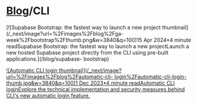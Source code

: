 # [Blog](/blog)/CLI

[![Supabase Bootstrap: the fastest way to launch a new project
thumbnail](/_next/image?url=%2Fimages%2Fblog%2Fga-
week%2Fbootstrap%2Fthumb.png&w=3840&q=100)15 Apr 2024•4 minute readSupabase
Bootstrap: the fastest way to launch a new projectLaunch a new hosted Supabase
project directly from the CLI using pre-built applications.](/blog/supabase-
bootstrap)

[![Automatic CLI login
thumbnail](/_next/image?url=%2Fimages%2Fblog%2Fautomatic-cli-
login%2Fautomatic-cli-login-thumb.jpg&w=3840&q=100)1 Dec 2023•4 minute
readAutomatic CLI loginExplore the technical implementation and security
measures behind CLI's new automatic login feature.](/blog/automatic-cli-login)

